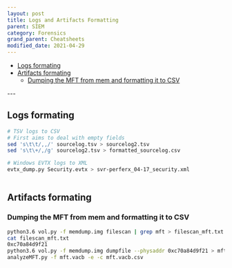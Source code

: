 ```yaml
---
layout: post
title: Logs and Artifacts Formatting
parent: SIEM
category: Forensics
grand_parent: Cheatsheets
modified_date: 2021-04-29
---
```


<!-- vscode-markdown-toc -->
* [Logs formating](#Logsformating)
* [Artifacts formating](#Artifactsformating)
	* [Dumping the MFT from mem and formatting it to CSV](#DumpingtheMFTfrommemandformattingittoCSV)

<!-- vscode-markdown-toc-config
	numbering=false
	autoSave=true
	/vscode-markdown-toc-config -->
<!-- /vscode-markdown-toc -->---

## <a name='Logsformating'></a>Logs formating
```sh
# TSV logs to CSV
# First aims to deal with empty fields
sed 's\t\t/,,/' sourcelog.tsv > sourcelog2.tsv
sed 's\t\+/,/g' sourcelog2.tsv > formatted_sourcelog.csv

# Windows EVTX logs to XML
evtx_dump.py Security.evtx > svr-perferx_04-17_security.xml
 
```

## <a name='Artifactsformating'></a>Artifacts formating

### <a name='DumpingtheMFTfrommemandformattingittoCSV'></a>Dumping the MFT from mem and formatting it to CSV
```sh
python3.6 vol.py -f memdump.img filescan | grep mft > filescan_mft.txt
cat filescan_mft.txt
0xc70a84d9f21
python3.6 vol.py -f memdump.img dumpfile --physaddr 0xc70a84d9f21 > mft.vacb
analyzeMFT.py -f mft.vacb -e -c mft.vacb.csv

```
